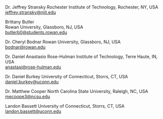 Dr. Jeffrey Stransky
Rochester Institute of Technology, Rochester, NY, USA
jeffrey.stransky@njit.edu

Brittany Butler             
Rowan University, Glassboro, NJ, USA                          
butlerb0@students.rowan.edu

Dr. Cheryl Bodnar
Rowan University, Glassboro, NJ, USA                          
bodnar@rowan.edu

   
Dr. Daniel Anastasio
Rose-Hulman Institute of Technology, Terre Haute, IN, USA     
anastasi@rose-hulman.edu
 
Dr. Daniel Burkey
University of Connecticut, Storrs, CT, USA
daniel.burkey@uconn.edu

Dr. Matthew Cooper
North Carolina State University, Raleigh, NC, USA             
mecoope3@ncsu.edu

Landon Bassett
University of Connecticut, Storrs, CT, USA                    
landon.bassett@uconn.edu
